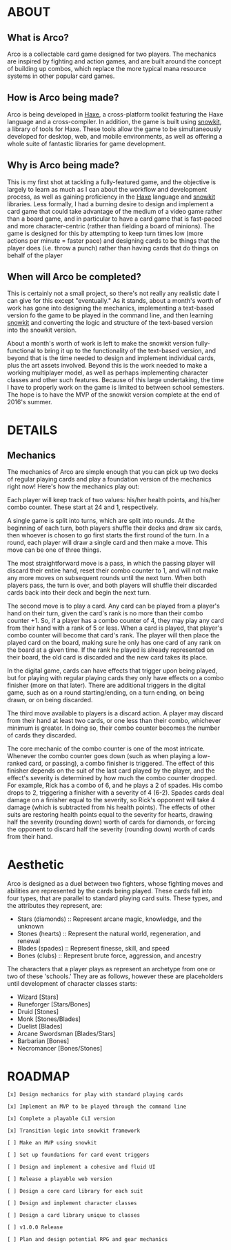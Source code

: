 ABOUT
===
What is Arco?
---
Arco is a collectable card game designed for two players. The mechanics are inspired by fighting and action games, and are built around the concept of building up combos, which replace the more typical mana resource systems in other popular card games.

How is Arco being made?
---
Arco is being developed in [Haxe][hx], a cross-platform toolkit featuring the Haxe language and a cross-compiler. In addition, the game is built using [snowkit][snow], a library of tools for Haxe. These tools allow the game to be simultaneously developed for desktop, web, and mobile environments, as well as offering a whole suite of fantastic libraries for game development.

Why is Arco being made?
---
This is my first shot at tackling a fully-featured game, and the objective is largely to learn as much as I can about the workflow and development process, as well as gaining proficiency in the [Haxe][hx] language and [snowkit][snow] libraries. Less formally, I had a burning desire to design and implement a card game that could take advantage of the medium of a video game rather than a board game, and in particular to have a card game that is fast-paced and more character-centric (rather than fielding a board of minions). The game is designed for this by attempting to keep turn times low (more actions per minute = faster pace) and designing cards to be things that the player does (i.e. throw a punch) rather than having cards that do things on behalf of the player

When will Arco be completed?
---
This is certainly not a small project, so there's not really any realistic date I can give for this except "eventually." As it stands, about a month's worth of work has gone into designing the mechanics, implementing a text-based version fo the game to be played in the command line, and then learning [snowkit][snow] and converting the logic and structure of the text-based version into the snowkit version.

About a month's worth of work is left to make the snowkit version fully-functional to bring it up to the functionality of the text-based version, and beyond that is the time needed to design and implement individual cards, plus the art assets involved. Beyond this is the work needed to make a working multiplayer model, as well as perhaps implementing character classes and other such features. Because of this large undertaking, the time I have to properly work on the game is limited to between school semesters. The hope is to have the MVP of the snowkit version complete at the end of 2016's summer.

DETAILS
===

Mechanics
---

The mechanics of Arco are simple enough that you can pick up two decks of regular playing cards and play a foundation version of the mechanics right now! Here's how the mechanics play out:

Each player will keep track of two values: his/her health points, and his/her combo counter. These start at 24 and 1, respectively.

A single game is split into turns, which are split into rounds. At the beginning of each turn, both players shuffle their decks and draw six cards, then whoever is chosen to go first starts the first round of the turn. In a round, each player will draw a single card and then make a move. This move can be one of three things.

The most straightforward move is a pass, in which the passing player will discard their entire hand, reset their combo counter to 1, and will not make any more moves on subsequent rounds until the next turn. When both players pass, the turn is over, and both players will shuffle their discarded cards back into their deck and begin the next turn.

The second move is to play a card. Any card can be played from a player's hand on their turn, given the card's rank is no more than their combo counter +1. So, if a player has a combo counter of 4, they may play any card from their hand with a rank of 5 or less. When a card is played, that player's combo counter will become that card's rank. The player will then place the played card on the board, making sure he only has one card of any rank on the board at a given time. If the rank he played is already represented on their board, the old card is discarded and the new card takes its place.

In the digital game, cards can have effects that trigger upon being played, but for playing with regular playing cards they only have effects on a combo finisher (more on that later). There are additional triggers in the digital game, such as on a round starting/ending, on a turn ending, on being drawn, or on being discarded.

The third move available to players is a discard action. A player may discard from their hand at least two cards, or one less than their combo, whichever minimum is greater. In doing so, their combo counter becomes the number of cards they discarded.

The core mechanic of the combo counter is one of the most intricate. Whenever the combo counter goes down (such as when playing a low-ranked card, or passing), a combo finisher is triggered. The effect of this finisher depends on the suit of the last card played by the player, and the effect's severity is determined by how much the combo counter dropped. For example, Rick has a combo of 6, and he plays a 2 of spades. His combo drops to 2, triggering a finisher with a severity of 4 (6-2). Spades cards deal damage on a finisher equal to the severity, so Rick's opponent will take 4 damage (which is subtracted from his health points). The effects of other suits are restoring health points equal to the severity for hearts, drawing half the severity (rounding down) worth of cards for diamonds, or forcing the opponent to discard half the severity (rounding down) worth of cards from their hand.

Aesthetic
===

Arco is designed as a duel between two fighters, whose fighting moves and abilities are represented by the cards being played. These cards fall into four types, that are parallel to standard playing card suits. These types, and the attributes they represent, are:

+ Stars (diamonds) :: Represent arcane magic, knowledge, and the unknown
+ Stones (hearts) :: Represent the natural world, regeneration, and renewal
+ Blades (spades) :: Represent finesse, skill, and speed
+ Bones (clubs) :: Represent brute force, aggression, and ancestry

The characters that a player plays as represent an archetype from one or two of these 'schools.' They are as follows, however these are placeholders until development of character classes starts:

+ Wizard [Stars]
+ Runeforger [Stars/Bones]
+ Druid [Stones]
+ Monk [Stones/Blades]
+ Duelist [Blades]
+ Arcane Swordsman [Blades/Stars]
+ Barbarian [Bones]
+ Necromancer [Bones/Stones]

ROADMAP
===
    [x] Design mechanics for play with standard playing cards

    [x] Implement an MVP to be played through the command line

    [x] Complete a playable CLI version

    [x] Transition logic into snowkit framework

    [ ] Make an MVP using snowkit

    [ ] Set up foundations for card event triggers

    [ ] Design and implement a cohesive and fluid UI

    [ ] Release a playable web version

    [ ] Design a core card library for each suit

    [ ] Design and implement character classes

    [ ] Design a card library unique to classes

    [ ] v1.0.0 Release

    [ ] Plan and design potential RPG and gear mechanics


[hx]:https://www.haxe.org/   "Haxe lang"
[snow]:http://snowkit.org/   "snowkit"
